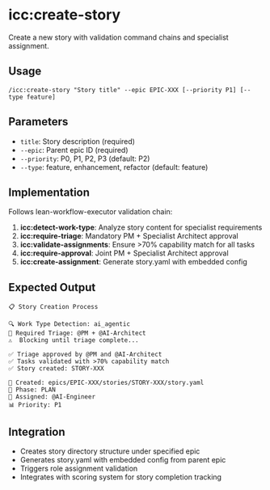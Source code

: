 # icc:create-story

Create a new story with validation command chains and specialist assignment.

## Usage
```
/icc:create-story "Story title" --epic EPIC-XXX [--priority P1] [--type feature]
```

## Parameters
- `title`: Story description (required)
- `--epic`: Parent epic ID (required)
- `--priority`: P0, P1, P2, P3 (default: P2)
- `--type`: feature, enhancement, refactor (default: feature)

## Implementation
Follows lean-workflow-executor validation chain:

1. **icc:detect-work-type**: Analyze story content for specialist requirements
2. **icc:require-triage**: Mandatory PM + Specialist Architect approval
3. **icc:validate-assignments**: Ensure >70% capability match for all tasks
4. **icc:require-approval**: Joint PM + Specialist Architect approval
5. **icc:create-assignment**: Generate story.yaml with embedded config

## Expected Output
```
📋 Story Creation Process

🔍 Work Type Detection: ai_agentic
👥 Required Triage: @PM + @AI-Architect
⚠️  Blocking until triage complete...

✅ Triage approved by @PM and @AI-Architect
✅ Tasks validated with >70% capability match
✅ Story created: STORY-XXX

📁 Created: epics/EPIC-XXX/stories/STORY-XXX/story.yaml
🎯 Phase: PLAN
👤 Assigned: @AI-Engineer
📊 Priority: P1
```

## Integration
- Creates story directory structure under specified epic
- Generates story.yaml with embedded config from parent epic
- Triggers role assignment validation
- Integrates with scoring system for story completion tracking